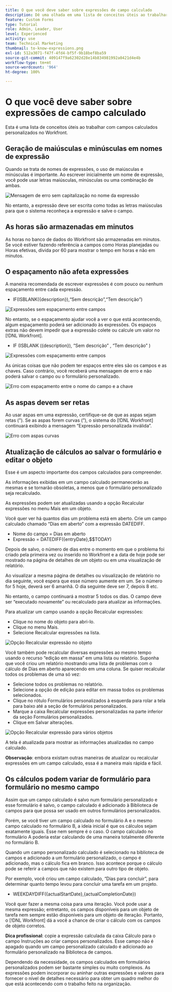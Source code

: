 ```yaml
---
title: O que você deve saber sobre expressões de campo calculado
description: Dê uma olhada em uma lista de conceitos úteis ao trabalhar com campos calculados personalizados no [!DNL Workfront].
feature: Custom Forms
type: Tutorial
role: Admin, Leader, User
level: Experienced
activity: use
team: Technical Marketing
thumbnail: to-know-expressions.png
exl-id: 512a3071-f47f-4fd4-bf5f-9b18bef8ba59
source-git-commit: 409147f9a62302d28e14b834981992a0421d4e4b
workflow-type: tm+mt
source-wordcount: '964'
ht-degree: 100%

---
```


# O que você deve saber sobre expressões de campo calculado

Esta é uma lista de conceitos úteis ao trabalhar com campos calculados personalizados no Workfront.

## Geração de maiúsculas e minúsculas em nomes de expressão

Quando se trata de nomes de expressões, o uso de maiúsculas e minúsculas é importante. Ao escrever inicialmente um nome de expressão, você pode usar letras maiúsculas, minúsculas ou uma combinação de ambas.

![Mensagem de erro sem capitalização no nome da expressão](assets/T2K01.png)

No entanto, a expressão deve ser escrita como todas as letras maiúsculas para que o sistema reconheça a expressão e salve o campo.



## As horas são armazenadas em minutos

As horas no banco de dados do Workfront são armazenadas em minutos. Se você estiver fazendo referência a campos como Horas planejadas ou Horas efetivas, divida por 60 para mostrar o tempo em horas e não em minutos.

## O espaçamento não afeta expressões

A maneira recomendada de escrever expressões é com pouco ou nenhum espaçamento entre cada expressão.

* IF(ISBLANK({description}),“Sem descrição”,“Tem descrição”)

![Expressões sem espaçamento entre campos](assets/T2K02.png)

No entanto, se o espaçamento ajudar você a ver o que está acontecendo, algum espaçamento poderá ser adicionado às expressões. Os espaços extras não devem impedir que a expressão colete ou calcule um valor no [!DNL Workfront].

* IF (ISBLANK ({description}), “Sem descrição” , “Tem descrição” )

![Expressões com espaçamento entre campos](assets/T2K03.png)

As únicas coisas que não podem ter espaços entre eles são os campos e as chaves. Caso contrário, você receberá uma mensagem de erro e não poderá salvar o campo ou o formulário personalizado.

![Erro com espaçamento entre o nome do campo e a chave](assets/T2K04.png)

## As aspas devem ser retas

Ao usar aspas em uma expressão, certifique-se de que as aspas sejam retas (&quot;). Se as aspas forem curvas (”), o sistema do [!DNL Workfront] continuará exibindo a mensagem “Expressão personalizada inválida”.

![Erro com aspas curvas](assets/T2K05.png)

## Atualização de cálculos ao salvar o formulário e editar o objeto

Esse é um aspecto importante dos campos calculados para compreender.

As informações exibidas em um campo calculado permanecerão as mesmas e se tornarão obsoletas, a menos que o formulário personalizado seja recalculado.

As expressões podem ser atualizadas usando a opção Recalcular expressões no menu Mais em um objeto.

Você quer ver há quantos dias um problema está em aberto. Crie um campo calculado chamado “Dias em aberto” com a expressão DATEDIFF.

* Nome do campo = Dias em aberto
* Expressão = DATEDIFF({entryDate},$$TODAY)

Depois de salvo, o número de dias entre o momento em que o problema foi criado pela primeira vez ou inserido no Workfront e a data de hoje pode ser mostrado na página de detalhes de um objeto ou em uma visualização de relatório.

Ao visualizar a mesma página de detalhes ou visualização de relatório no dia seguinte, você espera que esse número aumente em um. Se o número for 5 hoje, deverá ser 6 amanhã. O dia seguinte deve ser 7, depois 8 etc.

No entanto, o campo continuará a mostrar 5 todos os dias. O campo deve ser “executado novamente” ou recalculado para atualizar as informações.

Para atualizar um campo usando a opção Recalcular expressões:

* Clique no nome do objeto para abri-lo.
* Clique no menu Mais.
* Selecione Recalcular expressões na lista.

![Opção Recalcular expressão no objeto](assets/T2K06.png)

Você também pode recalcular diversas expressões ao mesmo tempo usando o recurso “edição em massa” em uma lista ou relatório. Suponha que você criou um relatório mostrando uma lista de problemas com o cálculo de Dias em aberto aparecendo em uma coluna. Se quiser recalcular todos os problemas de uma só vez:

* Selecione todos os problemas no relatório.
* Selecione a opção de edição para editar em massa todos os problemas selecionados.
* Clique no rótulo Formulários personalizados à esquerda para rolar a tela para baixo até a seção de formulários personalizados.
* Marque a caixa Recalcular expressões personalizadas na parte inferior da seção Formulários personalizados.
* Clique em Salvar alterações.

![Opção Recalcular expressão para vários objetos](assets/T2K07.png)

A tela é atualizada para mostrar as informações atualizadas no campo calculado.

**Observação**: embora existam outras maneiras de atualizar ou recalcular expressões em um campo calculado, essa é a maneira mais rápida e fácil.

## Os cálculos podem variar de formulário para formulário no mesmo campo

Assim que um campo calculado é salvo num formulário personalizado e esse formulário é salvo, o campo calculado é adicionado à Biblioteca de campos para que possa ser usado em outros formulários personalizados.

Porém, se você tiver um campo calculado no formulário A e o mesmo campo calculado no formulário B, a ideia inicial é que os cálculos sejam exatamente iguais. Esse nem sempre é o caso. O campo calculado no formulário A poderia estar calculando de uma maneira totalmente diferente no formulário B.

Quando um campo personalizado calculado é selecionado na biblioteca de campos e adicionado a um formulário personalizado, o campo é adicionado, mas o cálculo fica em branco. Isso acontece porque o cálculo pode se referir a campos que não existem para outro tipo de objeto.

Por exemplo, você criou um campo calculado, “Dias para concluir”, para determinar quanto tempo levou para concluir uma tarefa em um projeto.

* WEEKDAYDIFF({actualStartDate},{actualCompletionDate})

Você quer fazer a mesma coisa para uma iteração. Você pode usar a mesma expressão; entretanto, os campos disponíveis para um objeto de tarefa nem sempre estão disponíveis para um objeto de iteração. Portanto, o [!DNL Workfront] dá a você a chance de criar o cálculo com os campos de objeto corretos.

**Dica profissional**: copie a expressão calculada da caixa Cálculo para o campo Instruções ao criar campos personalizados. Esse campo não é apagado quando um campo personalizado calculado é adicionado ao formulário personalizado na Biblioteca de campos.

Dependendo da necessidade, os campos calculados em formulários personalizados podem ser bastante simples ou muito complexos. As expressões podem incorporar ou aninhar outras expressões e valores para fornecer o nível de detalhes necessário para obter um quadro melhor do que está acontecendo com o trabalho feito na organização.

<!--Depending on the need, calculated fields in custom forms can be quite simple or very complex. Expressions can embed, or nest, other expressions and values to provide the level of detail needed to get a better picture of what is going on with the work being done at your organization. 

Most of the examples and exercises in this course have been relatively simple to provide a base understanding of the expressions most commonly used and how to build those expressions in a custom calculated field. 

Now you're ready to start building your own calculated custom fields.-->
